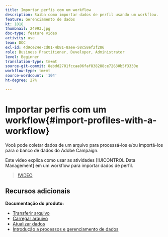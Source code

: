 ```yaml
---
title: Importar perfis com um workflow
description: Saiba como importar dados de perfil usando um workflow.
feature: Gerenciamento de dados
kt: 1818
thumbnail: 24993.jpg
doc-type: feature video
activity: use
team: DOC
exl-id: 4d9ce24e-cd01-4b81-8aee-58c58ef2f286
role: Business Practitioner, Developer, Administrator
level: Beginner
translation-type: tm+mt
source-git-commit: 8ebdd2701fccaa06faf838288ce72630b5f3330e
workflow-type: tm+mt
source-wordcount: '104'
ht-degree: 27%

---
```


# Importar perfis com um workflow{#import-profiles-with-a-workflow}

Você pode coletar dados de um arquivo para processá-los e/ou importá-los para o banco de dados do Adobe Campaign.

Este vídeo explica como usar as atividades [!UICONTROL Data Management] em um workflow para importar dados de perfil.

>[!VIDEO](https://video.tv.adobe.com/v/24993?quality=12)

## Recursos adicionais

**Documentação do produto:**
* [Transferir arquivo](https://experienceleague.adobe.com/docs/campaign-standard/using/managing-processes-and-data/data-management-activities/transfer-file.html)
* [Carregar arquivo](https://experienceleague.adobe.com/docs/campaign-standard/using/managing-processes-and-data/data-management-activities/load-file.html)
* [Atualizar dados](https://experienceleague.adobe.com/docs/campaign-standard/using/managing-processes-and-data/data-management-activities/update-data.html)
* [Introdução a processos e gerenciamento de dados](https://experienceleague.adobe.com/docs/campaign-standard/using/managing-processes-and-data/get-started-workflows.html)
